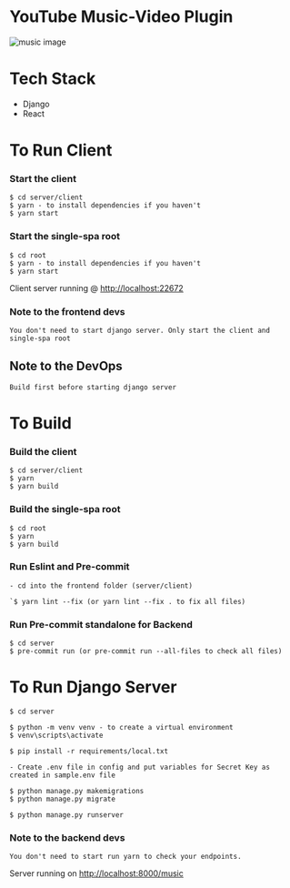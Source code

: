 # YouTube Music-Video Plugin

![music image](https://scontent.fabb1-1.fna.fbcdn.net/v/t1.6435-9/p640x640/184205866_309950770525058_7072329262818108856_n.jpg?_nc_cat=101&ccb=1-5&_nc_sid=e3f864&_nc_ohc=KxNw0YAjzh8AX_67s2d&_nc_ht=scontent.fabb1-1.fna&oh=e0bb8173d7cf9f75f82b00345dbbb987&oe=616AD4A8)

# Tech Stack

- Django
- React

# To Run Client

### Start the client

    $ cd server/client
    $ yarn - to install dependencies if you haven't
    $ yarn start

### Start the single-spa root

    $ cd root
    $ yarn - to install dependencies if you haven't
    $ yarn start

Client server running @ <a href='http://localhost:22672'>http://localhost:22672</a>

### Note to the frontend devs

    You don't need to start django server. Only start the client and single-spa root

## Note to the DevOps

    Build first before starting django server

# To Build

### Build the client

    $ cd server/client
    $ yarn
    $ yarn build

### Build the single-spa root

    $ cd root
    $ yarn
    $ yarn build

### Run Eslint and Pre-commit

    - cd into the frontend folder (server/client)

    `$ yarn lint --fix (or yarn lint --fix . to fix all files)

### Run Pre-commit standalone for Backend

    $ cd server
    $ pre-commit run (or pre-commit run --all-files to check all files)

# To Run Django Server

    $ cd server

    $ python -m venv venv - to create a virtual environment
    $ venv\scripts\activate

    $ pip install -r requirements/local.txt

    - Create .env file in config and put variables for Secret Key as created in sample.env file

    $ python manage.py makemigrations
    $ python manage.py migrate

    $ python manage.py runserver

### Note to the backend devs

    You don't need to start run yarn to check your endpoints.

Server running on <a href='http://localhost:8000'>http://localhost:8000/music</a>

<!-- API root available on <a href='http://localhost:8000/music/api/'>http://localhost:8000/music/api/</a>

Admin root available on <a href='http://localhost:8000/music/admin/'>http://localhost:8000/music/admin/</a> -->
